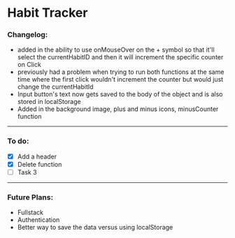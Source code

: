 # Habit Tracker #



### Changelog: ###
  - added in the ability to use onMouseOver on the + symbol so that it'll select the currentHabitID and then it will increment the specific counter on Click
  - previously had a problem when trying to run both functions at the same time where the first click wouldn't increment the counter but would just change the currentHabitId
  - Input button's text now gets saved to the body of the object and is also stored in localStorage
  - Added in the background image, plus and minus icons, minusCounter function 

---

### To do: ###
* [x] Add a header
* [x] Delete function
* [ ] Task 3

---

### Future Plans: ###
- Fullstack
- Authentication 
- Better way to save the data versus using localStorage